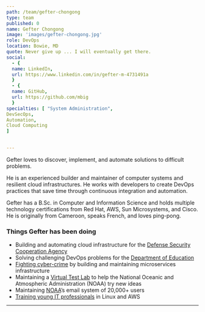 ```yaml
---
path: /team/gefter-chongong
type: team
published: 0
name: Gefter Chongong
image: 'images/gefter-chongong.jpg'
role: DevOps
location: Bowie, MD
quote: Never give up ... I will eventually get there.
social: 
  - {
  name: LinkedIn,
  url: https://www.linkedin.com/in/gefter-m-4731491a
  }
  - {
  name: GitHub,
  url: https://github.com/mbig
  }
specialties: [ "System Administration",
DevSecOps,
Automation,
Cloud Computing 
]

  
---
```


Gefter loves to discover, implement, and automate solutions to difficult problems.

He is an experienced builder and maintainer of computer systems and resilient cloud infrastructures. He works with developers to create DevOps practices that save time through continuous integration and automation.

Gefter has a B.Sc. in Computer and Information Science and holds multiple technology certifications from Red Hat, AWS, Sun Microsystems, and Cisco. He is originally from Cameroon, speaks French, and loves ping-pong.




### Things Gefter has been doing
* Building and automating cloud infrastructure for the [Defense Security Cooperation Agency](https://civicactions.com/case-study/globalnet)
* Solving challenging DevOps problems for the [Department of Education](https://civicactions.com/case-study/lincs)
* [Fighting cyber-crime](https://cybraics.com/) by building and maintaining microservices infrastructure
* Maintaining a [Virtual Test Lab](https://www.nesdis.noaa.gov/) to help the National Oceanic and Atmospheric Administration (NOAA) try new ideas
* Maintaining [NOAA](http://www.noaa.gov/)’s email system of 20,000+ users
* [Training young IT professionals](http://metropoltech.com/training-and-development/) in Linux and AWS





-------------------------------
